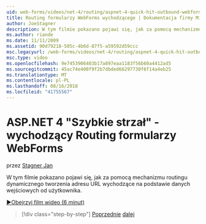 ```yaml
---
uid: web-forms/videos/net-4/routing/aspnet-4-quick-hit-outbound-webforms-routing
title: Routing formularzy WebForms wychodzącego | Dokumentacja firmy Microsoft
author: JoeStagner
description: W tym filmie pokazano pojawi się, jak za pomocą mechanizmu routingu dynamicznego tworzenia adresu URL wychodzące na podstawie danych wejściowych od użytkownika.
ms.author: riande
ms.date: 11/11/2009
ms.assetid: 90d79218-505c-4b6d-87f5-a59592d59ccc
msc.legacyurl: /web-forms/videos/net-4/routing/aspnet-4-quick-hit-outbound-webforms-routing
msc.type: video
ms.openlocfilehash: 9e7453906403b17a897eaa1183f56b60a4412ad5
ms.sourcegitcommit: 45ac74e400f9f2b7dbded66297730f6f14a4eb25
ms.translationtype: MT
ms.contentlocale: pl-PL
ms.lasthandoff: 08/16/2018
ms.locfileid: "41755567"
---
```

<a name="aspnet-4-quick-hit---outbound-webforms-routing"></a>ASP.NET 4 "Szybkie strzał" - wychodzący Routing formularzy WebForms
====================
przez [Stagner Jan](https://github.com/JoeStagner)

W tym filmie pokazano pojawi się, jak za pomocą mechanizmu routingu dynamicznego tworzenia adresu URL wychodzące na podstawie danych wejściowych od użytkownika. 

[&#9654;Obejrzyj film wideo (6 minut)](https://channel9.msdn.com/Blogs/ASP-NET-Site-Videos/aspnet-4-quick-hit-outbound-webforms-routing)

> [!div class="step-by-step"]
> [Poprzednie](aspnet-4-quick-hit-declarative-webforms-routing.md)
> [dalej](how-do-i-use-routing-with-aspnet-web-forms.md)
